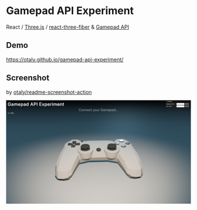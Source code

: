 # Gamepad API Experiment

React / [Three.js](https://threejs.org/) / [react-three-fiber](https://docs.pmnd.rs/react-three-fiber/getting-started/introduction) & [Gamepad API](https://developer.mozilla.org/en-US/docs/Web/API/Gamepad_API)

## Demo

https://otaly.github.io/gamepad-api-experiment/

## Screenshot

by [otaly/readme-screenshot-action](https://github.com/otaly/readme-screenshot-action)

<!-- :README-SCREENSHOT-BEGIN: -->
![http://localhost:5173/gamepad-api-experiment/](__screenshots__/gamepad-api-experiment_2ef1270.png)
<!-- :README-SCREENSHOT-END: -->
